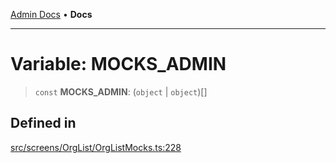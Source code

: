 [Admin Docs](/) • **Docs**

***

# Variable: MOCKS\_ADMIN

> `const` **MOCKS\_ADMIN**: (`object` \| `object`)[]

## Defined in

[src/screens/OrgList/OrgListMocks.ts:228](https://github.com/PalisadoesFoundation/talawa-admin/blob/main/src/screens/OrgList/OrgListMocks.ts#L228)
